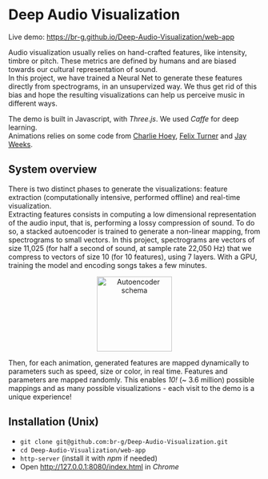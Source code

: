# Deep Audio Visualization

Live demo: https://br-g.github.io/Deep-Audio-Visualization/web-app    

Audio visualization usually relies on hand-crafted features, like intensity, timbre or pitch. These metrics are defined by humans and are biased towards our cultural representation of sound.     
In this project, we have trained a Neural Net to generate these features directly from spectrograms, in an unsupervized way. We thus get rid of this bias and hope the resulting visualizations can help us perceive music in different ways.

The demo is built in Javascript, with *Three.js*. We used *Caffe* for deep learning.    
Animations relies on some code from [Charlie Hoey](http://charliehoey.com), [Felix Turner](http://airtight.cc) and [Jay Weeks](https://github.com/jpweeks/particulate-js).


## System overview
There is two distinct phases to generate the visualizations: feature extraction (computationally intensive, performed offline) and real-time visualization.     
Extracting features consists in computing a low dimensional representation of the audio input, that is, performing a lossy compression of sound. To do so, a stacked autoencoder is trained to generate a non-linear mapping, from spectrograms to small vectors. In this project, spectrograms are vectors of size 11,025 (for half a second of sound, at sample rate 22,050 Hz) that we compress to vectors of size 10 (for 10 features), using 7 layers. With a GPU, training the model and encoding songs takes a few minutes.

<p align="center">
<img align="center" src="https://github.com/br-g/Deep-Audio-Visualization/blob/master/doc/autoencoder_schema.jpg?raw=true" alt="Autoencoder schema" title="Autoencoder schema" height="150px">
</p>

Then, for each animation, generated features are mapped dynamically to parameters such as speed, size or color, in real time. Features and parameters are mapped randomly. This enables *10!* (~ 3.6 million) possible mappings and as many possible visualizations - each visit to the demo is a unique experience!


## Installation (Unix)
* `git clone git@github.com:br-g/Deep-Audio-Visualization.git`    
* `cd Deep-Audio-Visualization/web-app`   
* `http-server` (install it with *npm* if needed)
*  Open http://127.0.0.1:8080/index.html in *Chrome*
